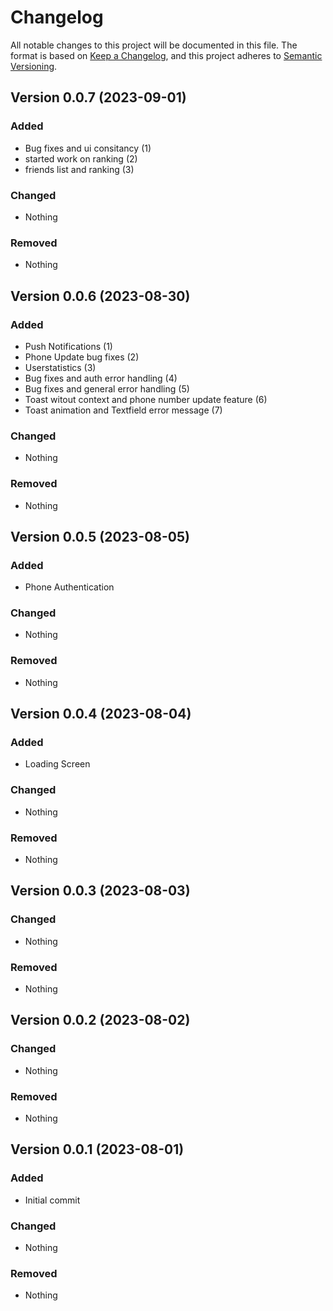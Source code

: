 # Changelog

All notable changes to this project will be documented in this file.
The format is based on [Keep a Changelog](https://keepachangelog.com/en/1.0.0/),
and this project adheres to [Semantic Versioning](https://semver.org/spec/v2.0.0.html).

## Version 0.0.7 (2023-09-01)

### Added

- Bug fixes and ui consitancy (1)
- started work on ranking (2)
- friends list and ranking (3)

### Changed

- Nothing

### Removed

- Nothing

## Version 0.0.6 (2023-08-30)

### Added

- Push Notifications (1)
- Phone Update bug fixes (2)
- Userstatistics (3)
- Bug fixes and auth error handling (4)
- Bug fixes and general error handling (5)
- Toast witout context and phone number update feature (6)
- Toast animation and Textfield error message (7)

### Changed

- Nothing

### Removed

- Nothing

## Version 0.0.5 (2023-08-05)

### Added

- Phone Authentication

### Changed

- Nothing

### Removed

- Nothing

## Version 0.0.4 (2023-08-04)

### Added

- Loading Screen

### Changed

- Nothing

### Removed

- Nothing

## Version 0.0.3 (2023-08-03)

### Changed

- Nothing

### Removed

- Nothing

## Version 0.0.2 (2023-08-02)

### Changed

- Nothing

### Removed

- Nothing

## Version 0.0.1 (2023-08-01)

### Added

- Initial commit

### Changed

- Nothing

### Removed

- Nothing
